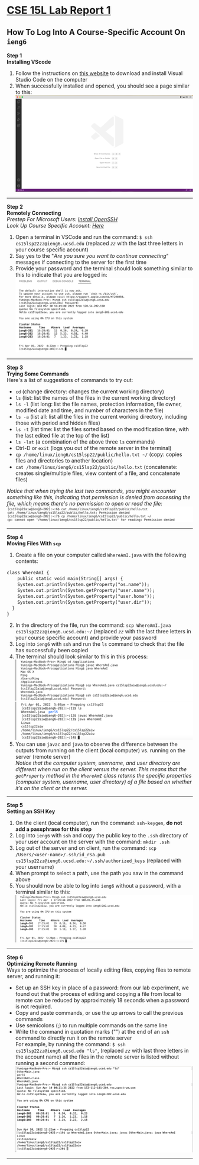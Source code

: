 # [CSE 15L Lab Report 1](https://yuming73.github.io/cse15l-lab-reports/lab-report-1-week-2.html)  
## How To Log Into A Course-Specific Account On `ieng6`     
    
**Step 1**   
**Installing VScode**     
1. Follow the instructions on [this website](https://code.visualstudio.com/) to download and install Visual Studio Code on the computer   
2. When successfully installed and opened, you should see a page similar to this:   
![installing vscode](lab1_screenshot1.png)    

---

**Step 2**   
**Remotely Connecting**  
*Prestep For Microsoft Users: [Install OpenSSH](https://docs.microsoft.com/en-us/windows-server/administration/openssh/openssh_install_firstuse)*    
*Look Up Course Specific Account: [Here](https://sdacs.ucsd.edu/~icc/index.php)*    
1. Open a terminal in VSCode and run the command: `$ ssh cs15lsp22zz@ieng6.ucsd.edu` (replaced *`zz`* with the last three letters in your course specific account)  
2. Say yes to the "*Are you sure you want to continue connecting*" messages if connecting to the server for the first time  
3. Provide your password and the terminal should look something similar to this to indicate that you are logged in:  
![remotely connecting](lab1_screenshot3.png)   

---

**Step 3**  
**Trying Some Commands**    
Here's a list of suggestions of commands to try out:
* `cd` (change directory: changes the current working directory)
* `ls` (list: list the names of the files in the current working directory) 
* `ls -l` (list long: list the file names, protection information, file owner, modified date and time, and number of characters in the file)  
* `ls -a` (list all: list all the files in the current working directory, including those with period and hidden files)
* `ls -t` (list time: list the files sorted based on the modification time, with the last edited file at the top of the list)
* `ls -lat` (a combination of the above three `ls` commands)
* Ctrl-D or `exit` (logs you out of the remote server in the terminal)
* `cp /home/linux/ieng6/cs15lsp22/public/hello.txt ~/` (copy: copies files and directories to another location)  
* `cat /home/linux/ieng6/cs15lsp22/public/hello.txt` (concatenate: creates single/multiple files, view content of a file, and concatenate files)    

*Notice that when trying the last two commands, you might encounter something like this, indicating that permission is denied from accessing the file, which means there's no permission to open or read the file:*  
![trying some commands](lab1_screenshot4.png)     

---

**Step 4**  
**Moving Files With `scp`**   
1. Create a file on your computer called `WhereAmI.java` with the following contents:
```
class WhereAmI {
    public static void main(String[] args) {
    System.out.println(System.getProperty("os.name"));
    System.out.println(System.getProperty("user.name"));
    System.out.println(System.getProperty("user.home"));
    System.out.println(System.getProperty("user.dir"));
  }
}
```
2. In the directory of the file, run the command: `scp WhereAmI.java cs15lsp22zz@ieng6.ucsd.edu:~/` (replaced *`zz`* with the last three letters in your course specific account) and provide your password
3. Log into `ieng6` with `ssh` and run the `ls` command to check that the file has successfully been copied
4. The terminal should look similar to this in this process:   
![moving files with scp](lab1_screenshot2.png)    
![moving files with scp](lab1_screenshot5.png)    
5. You can use `javac` and `java` to observe the difference between the outputs from running on the client (local computer) vs. running on the server (remote server)  
*Notice that the computer system, username, and user directory are different when run on the client versus the server. This means that the `getProperty` method in the `WhereAmI` class returns the specific properties (computer system, username, user directory) of a file based on whether it’s on the client or the server.*    

---

**Step 5**   
**Setting an SSH Key**    
1. On the client (local computer), run the command: `ssh-keygen`, **do not add a passphrase for this step**
2. Log into `ieng6` with `ssh` and copy the public key to the `.ssh` directory of your user account on the server with the command: `mkdir .ssh`   
3. Log out of the server and on client, run the command: `scp /Users/<user-name>/.ssh/id_rsa.pub cs15lsp22zz@ieng6.ucsd.edu:~/.ssh/authorized_keys` (replaced with your username)
4. When prompt to select a path, use the path you saw in the command above   
5. You should now be able to log into `ieng6` without a password, with a terminal similar to this:  
![remote login without password](lab1_screenshot6.png)   

---

**Step 6**   
**Optimizing Remote Running**   
Ways to optimize the process of locally editing files, copying files to remote server, and running it:    
* Set up an SSH key in place of a password: from our lab experiment, we found out that the process of editing and copying a file from local to remote can be reduced by approximately 18 seconds when a password is not required.    
* Copy and paste commands, or use the up arrows to call the previous commands   
* Use semicolons (;) to run multiple commands on the same line   
* Write the command in quotation marks ("") at the end of an `ssh` command to directly run it on the remote server   
For example, by running the command: `$ ssh cs15lsp22zz@ieng6.ucsd.edu "ls"`, (replaced *`zz`* with last three letters in the account name) all the files in the remote server is listed without running a second command:  
![optimizing remote running](lab1_screenshot7.png)   

---